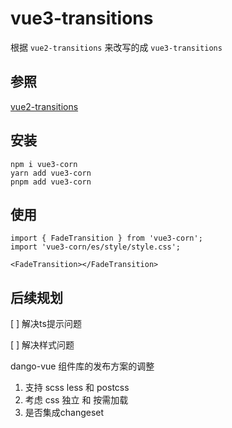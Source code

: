 # vue3-transitions

根据 `vue2-transitions` 来改写的成 `vue3-transitions`
## 参照

[vue2-transitions](https://github.com/BinarCode/vue2-transitions)

## 安装

```
npm i vue3-corn
yarn add vue3-corn
pnpm add vue3-corn
```

## 使用

```
import { FadeTransition } from 'vue3-corn';
import 'vue3-corn/es/style/style.css';

<FadeTransition></FadeTransition>
```
## 后续规划

[ ] 解决ts提示问题

[ ] 解决样式问题

dango-vue  组件库的发布方案的调整

1. 支持 scss less 和 postcss
2. 考虑 css 独立 和 按需加载
3. 是否集成changeset
